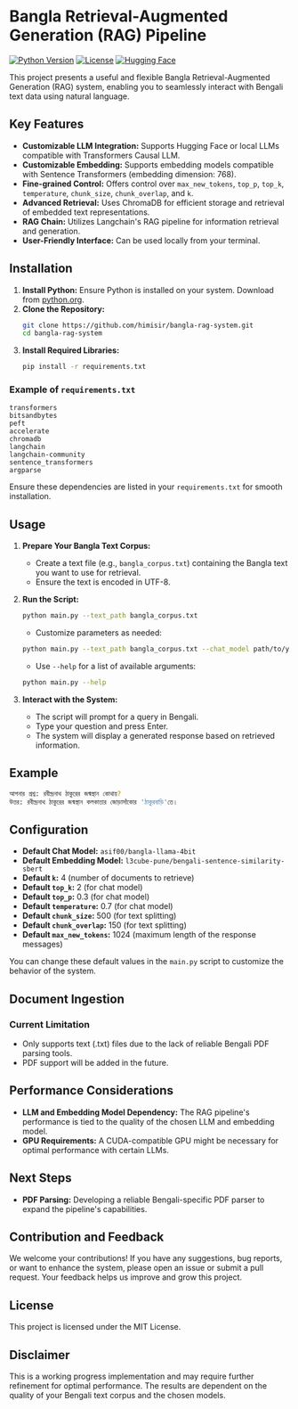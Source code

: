 # Bangla Retrieval-Augmented Generation (RAG) Pipeline

[![Python Version](https://img.shields.io/badge/python-3.6%2B-blue)](https://www.python.org/downloads/)
[![License](https://img.shields.io/badge/license-MIT-green)](https://opensource.org/licenses/MIT)
[![Hugging Face](https://img.shields.io/badge/Hugging%20Face-Transformers-orange)](https://huggingface.co/transformers/)

This project presents a useful and flexible Bangla Retrieval-Augmented Generation (RAG) system, enabling you to seamlessly interact with Bengali text data using natural language.

## Key Features

- **Customizable LLM Integration:** Supports Hugging Face or local LLMs compatible with Transformers Causal LLM.
- **Customizable Embedding:** Supports embedding models compatible with Sentence Transformers (embedding dimension: 768).
- **Fine-grained Control:** Offers control over `max_new_tokens`, `top_p`, `top_k`, `temperature`, `chunk_size`, `chunk_overlap`, and `k`.
- **Advanced Retrieval:** Uses ChromaDB for efficient storage and retrieval of embedded text representations.
- **RAG Chain:** Utilizes Langchain's RAG pipeline for information retrieval and generation.
- **User-Friendly Interface:** Can be used locally from your terminal.

## Installation

1. **Install Python:** Ensure Python is installed on your system. Download from [python.org](https://www.python.org/).
2. **Clone the Repository:**
    ```bash
    git clone https://github.com/himisir/bangla-rag-system.git
    cd bangla-rag-system
    ```
3. **Install Required Libraries:**
    ```bash
    pip install -r requirements.txt
    ```

### Example of `requirements.txt`

```
transformers
bitsandbytes 
peft 
accelerate 
chromadb
langchain 
langchain-community
sentence_transformers
argparse
```

Ensure these dependencies are listed in your `requirements.txt` for smooth installation.

## Usage

1. **Prepare Your Bangla Text Corpus:**
   - Create a text file (e.g., `bangla_corpus.txt`) containing the Bangla text you want to use for retrieval.
   - Ensure the text is encoded in UTF-8.

2. **Run the Script:**
    ```bash
    python main.py --text_path bangla_corpus.txt
    ```
    - Customize parameters as needed:
    ```bash
    python main.py --text_path bangla_corpus.txt --chat_model path/to/your/chat_model --embed_model path/to/your/embedding_model --k 10 --top_k 50 --top_p 0.95 --temperature 0.7 --chunk_size 500 --chunk_overlap 100 --max_new_tokens 1024
    ```
    - Use `--help` for a list of available arguments:
    ```bash
    python main.py --help
    ```

3. **Interact with the System:**
   - The script will prompt for a query in Bengali.
   - Type your question and press Enter.
   - The system will display a generated response based on retrieved information.

## Example

```bash
আপনার প্রশ্ন: রবীন্দ্রনাথ ঠাকুরের জন্মস্থান কোথায়?
উত্তর: রবীন্দ্রনাথ ঠাকুরের জন্মস্থান কলকাতার জোড়াসাঁকোর 'ঠাকুরবাড়ি'তে।
```

## Configuration

- **Default Chat Model:** `asif00/bangla-llama-4bit`
- **Default Embedding Model:** `l3cube-pune/bengali-sentence-similarity-sbert`
- **Default `k`:** 4 (number of documents to retrieve)
- **Default `top_k`:** 2 (for chat model)
- **Default `top_p`:** 0.3 (for chat model)
- **Default `temperature`:** 0.7 (for chat model)
- **Default `chunk_size`:** 500 (for text splitting)
- **Default `chunk_overlap`:** 150 (for text splitting)
- **Default `max_new_tokens`:** 1024 (maximum length of the response messages)

You can change these default values in the `main.py` script to customize the behavior of the system.

## Document Ingestion

### Current Limitation
- Only supports text (.txt) files due to the lack of reliable Bengali PDF parsing tools.
- PDF support will be added in the future.

## Performance Considerations

- **LLM and Embedding Model Dependency:** The RAG pipeline's performance is tied to the quality of the chosen LLM and embedding model.
- **GPU Requirements:** A CUDA-compatible GPU might be necessary for optimal performance with certain LLMs.

## Next Steps

- **PDF Parsing:** Developing a reliable Bengali-specific PDF parser to expand the pipeline's capabilities.

## Contribution and Feedback
We welcome your contributions! If you have any suggestions, bug reports, or want to enhance the system, please open an issue or submit a pull request. Your feedback helps us improve and grow this project.

## License

This project is licensed under the MIT License.

## Disclaimer

This is a working progress implementation and may require further refinement for optimal performance. The results are dependent on the quality of your Bengali text corpus and the chosen models.
